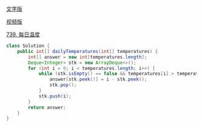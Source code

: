 [文字版](https://programmercarl.com/0739.%E6%AF%8F%E6%97%A5%E6%B8%A9%E5%BA%A6.html)

[视频版](https://www.bilibili.com/video/BV1my4y1Z7jj)

[739. 每日温度](https://leetcode.cn/problems/daily-temperatures)

```Java
class Solution {
    public int[] dailyTemperatures(int[] temperatures) {
        int[] answer = new int[temperatures.length];
        Deque<Integer> stk = new ArrayDeque<>();
        for (int i = 0; i < temperatures.length; i++) {
            while (stk.isEmpty() == false && temperatures[i] > temperatures[stk.peek()]) {
                answer[stk.peek()] = i - stk.peek();
                stk.pop();
            }
            stk.push(i);
        }
        return answer;
    }
}
```